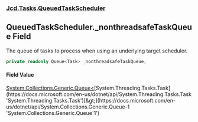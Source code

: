 ### [Jcd.Tasks](Jcd.Tasks.md 'Jcd.Tasks').[QueuedTaskScheduler](Jcd.Tasks.QueuedTaskScheduler.md 'Jcd.Tasks.QueuedTaskScheduler')

## QueuedTaskScheduler._nonthreadsafeTaskQueue Field

The queue of tasks to process when using an underlying target scheduler.

```csharp
private readonly Queue<Task> _nonthreadsafeTaskQueue;
```

#### Field Value
[System.Collections.Generic.Queue&lt;](https://docs.microsoft.com/en-us/dotnet/api/System.Collections.Generic.Queue-1 'System.Collections.Generic.Queue`1')[System.Threading.Tasks.Task](https://docs.microsoft.com/en-us/dotnet/api/System.Threading.Tasks.Task 'System.Threading.Tasks.Task')[&gt;](https://docs.microsoft.com/en-us/dotnet/api/System.Collections.Generic.Queue-1 'System.Collections.Generic.Queue`1')